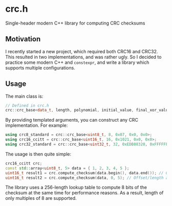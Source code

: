 # crc.h
Single-header modern C++ library for computing CRC checksums

## Motivation

I recently started a new project, which required both CRC16 and CRC32. This resulted in two implementations, and was rather ugly. So I decided to practice some modern C++ and `constexpr`, and write a library which supports multiple configurations. 

## Usage

The main class is:
```cpp
// Defined in crc.h
crc::crc_base<data_t, length, polynomial, initial_value, final_xor_value>
```

By providing templated arguments, you can construct any CRC implementation. For example:

```cpp
using crc8_standard = crc::crc_base<uint8_t, 8, 0x07, 0x0, 0x0>;
using crc16_ccitt = crc::crc_base<uint16_t, 16, 0x1021, 0x0, 0x0>;
using crc32_standard = crc::crc_base<uint32_t, 32, 0xEDB88320, 0xFFFFFFFF, 0xFFFFFFFF>;
```

The usage is then quite simple:

```cpp
crc16_ccitt crc;
const std::array<uint8_t, 5> data = { 1, 2, 3, 4, 5 };
uint16_t result1 = crc.compute_checksum(data.begin(), data.end()); // 0x0D03 
uint16_t result2 = crc.compute_checksum(data, 0, 5); // Offset/length also supported
```

The library uses a 256-length lookup table to compute 8 bits of the checksum at the same time for performance reasons. As a result, length of only multiples of 8 are supported.